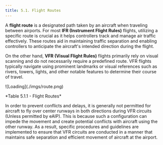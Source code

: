 ```yaml
---
title: 5.1. Flight Routes
---
```

A **flight route** is a designated path taken by an aircraft when traveling between airports. For most **IFR (Instrument Flight Rules)** flights, utilizing a specific route is crucial as it helps controllers track and manage air traffic effectively. These routes aid in maintaining traffic separation and enabling controllers to anticipate the aircraft's intended direction during the flight.

On the other hand, **VFR (Visual Flight Rules)** flights primarily rely on visual scanning and do not necessarily require a predefined route. VFR flights typically navigate using prominent landmarks or visual references such as rivers, towers, lights, and other notable features to determine their course of travel. 

<div className="center-align">
  ![Loading](./imgs/route.png)
</div>

<div className="center-align">
<p> *Table 5.1.1 - Flight Routes* </p>
</div>


In order to prevent conflicts and delays, it is generally not permitted for aircraft to fly over center runways in both directions during VFR circuits (Unless permitted by eAIP). This is because such a configuration can impede the movement and create potential conflicts with aircraft using the other runway. As a result, specific procedures and guidelines are implemented to ensure that VFR circuits are conducted in a manner that maintains safe separation and efficient movement of aircraft at the airport.

